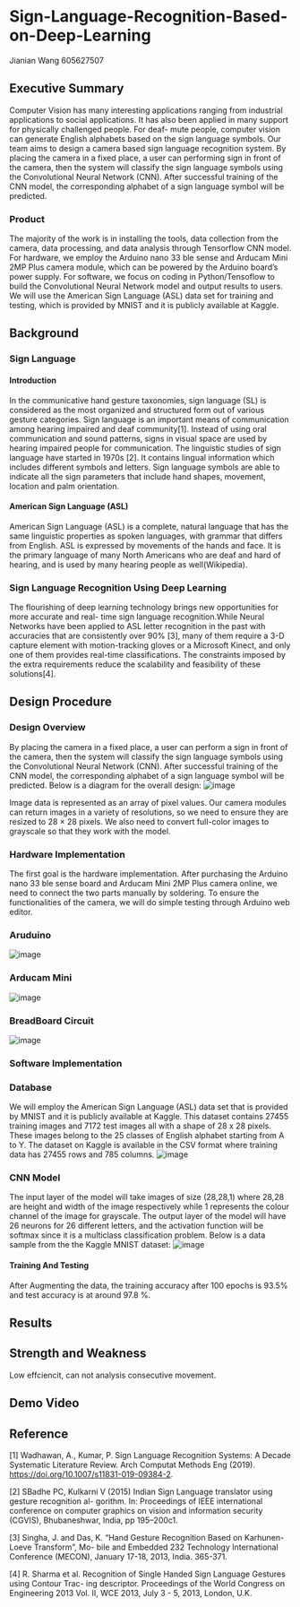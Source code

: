 # Sign-Language-Recognition-Based-on-Deep-Learning
Jianian Wang 605627507

## Executive Summary
Computer Vision has many interesting applications ranging from industrial applications to social applications. It has also been applied in many support for physically challenged people. For deaf- mute people, computer vision can generate English alphabets based on the sign language symbols. Our team aims to design a camera based sign language recognition system. By placing the camera in a fixed place, a user can performing sign in front of the camera, then the system will classify the sign language symbols using the Convolutional Neural Network (CNN). After successful training of the CNN model, the corresponding alphabet of a sign language symbol will be predicted.

### Product
The majority of the work is in installing the tools, data collection from the camera, data processing, and data analysis through Tensorflow CNN model. For hardware, we employ the Arduino nano 33 ble sense and Arducam Mini 2MP Plus camera module, which can be powered by the Arduino board’s power supply. For software, we focus on coding in Python/Tensoflow to build the Convolutional Neural Network model and output results to users. We will use the American Sign Language (ASL) data set for training and testing, which is provided by MNIST and it is publicly available at Kaggle.


## Background 
### Sign Language
####  Introduction
In the communicative hand gesture taxonomies, sign language (SL) is considered as the most organized and structured form out of various gesture categories. Sign language is an important means of communication among hearing impaired and deaf community[1]. Instead of using oral communication and sound patterns, signs in visual space are used by hearing impaired people for communication. The linguistic studies of sign language have started in 1970s [2]. It contains lingual information which includes different symbols and letters. Sign language symbols are able to indicate all the sign parameters that include hand shapes, movement, location and palm orientation.

####  American Sign Language (ASL)
American Sign Language (ASL) is a complete, natural language that has the same linguistic properties as spoken languages, with grammar that differs from English. ASL is expressed by movements of the hands and face. It is the primary language of many North Americans who are deaf and hard of hearing, and is used by many hearing people as well(Wikipedia).

### Sign Language Recognition Using Deep Learning
The flourishing of deep learning technology brings new opportunities for more accurate and real- time sign language recognition.While Neural Networks have been applied to ASL letter recognition in the past with accuracies that are consistently over 90% [3], many of them require a 3-D capture element with motion-tracking gloves or a Microsoft Kinect, and only one of them provides real-time classifications. The constraints imposed by the extra requirements reduce the scalability and feasibility of these solutions[4].

## Design Procedure
### Design Overview
By placing the camera in a fixed place, a user can perform a sign in front of the camera, then the system will classify the sign language symbols using the Convolutional Neural Network (CNN). After successful training of the CNN model, the corresponding alphabet of a sign language symbol will be predicted. Below is a diagram for the overall design:
![image](/Photo/diagram.png)

Image data is represented as an array of pixel values. Our camera modules can return images in a variety of resolutions, so we need to ensure they are resized to 28 × 28 pixels. We also need to convert full-color images to grayscale so that they work with the model. 

### Hardware Implementation
The first goal is the hardware implementation. After purchasing the Arduino nano 33 ble sense board and Arducam Mini 2MP Plus camera online, we need to connect the two parts manually by soldering. To ensure the functionalities of the camera, we will do simple testing through Arduino web editor.

### Aruduino
![image](/Photo/Arduino.jpeg)

### Arducam Mini
![image](/Photo/Camera.jpeg)

### BreadBoard Circuit
![image](/Photo/Board.jpeg)

### Software Implementation
### Database

We will employ the American Sign Language (ASL) data set that is provided by MNIST and it is publicly available at Kaggle. This dataset contains 27455 training images and 7172 test images all with a shape of 28 x 28 pixels. These images belong to the 25 classes of English alphabet starting from A to Y. The dataset on Kaggle is available in the CSV format where training data has 27455 rows and 785 columns.
![image](/Photo/dataset.png)

### CNN Model
The input layer of the model will take images of size (28,28,1) where 28,28 are height and width of the image respectively while 1 represents the colour channel of the image for grayscale.
The output layer of the model will have 26 neurons for 26 different letters, and the activation function will be softmax since it is a multiclass classification problem. Below is a data sample from the the Kaggle MNIST dataset:
![image](/Photo/Data.png)

#### Training And Testing
After Augmenting the data, the training accuracy after 100 epochs is 93.5% and test accuracy is at around 97.8 %.

## Results
## Strength and Weakness
Low effciencit, can not analysis consecutive movement.
## Demo Video
## Reference
[1] Wadhawan, A., Kumar, P. Sign Language Recognition Systems: A Decade Systematic Literature Review. Arch Computat Methods Eng (2019). https://doi.org/10.1007/s11831-019-09384-2.

[2] SBadhe PC, Kulkarni V (2015) Indian Sign Language translator using gesture recognition al- gorithm. In: Proceedings of IEEE international conference on computer graphics on vision and information security (CGVIS), Bhubaneshwar, India, pp 195–200c1.

[3] Singha, J. and Das, K. “Hand Gesture Recognition Based on Karhunen-Loeve Transform”, Mo- bile and Embedded 232 Technology International Conference (MECON), January 17-18, 2013, India. 365-371.

[4] R. Sharma et al. Recognition of Single Handed Sign Language Gestures using Contour Trac- ing descriptor. Proceedings of the World Congress on Engineering 2013 Vol. II, WCE 2013, July 3 - 5, 2013, London, U.K.

